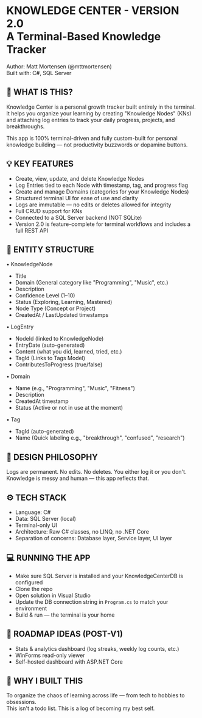 ﻿
# KNOWLEDGE CENTER - VERSION 2.0 <br/> A Terminal-Based Knowledge Tracker

Author: Matt Mortensen (@mttmortensen) <br/>
Built with: C#, SQL Server
<br/>

🎯 WHAT IS THIS?
----------------
Knowledge Center is a personal growth tracker built entirely in the terminal.
It helps you organize your learning by creating "Knowledge Nodes" (KNs) and attaching log entries to track your daily progress, projects, and breakthroughs.

This app is 100% terminal-driven and fully custom-built for personal knowledge building — not productivity buzzwords or dopamine buttons.

💡 KEY FEATURES
---------------
- Create, view, update, and delete Knowledge Nodes
- Log Entries tied to each Node with timestamp, tag, and progress flag
- Create and manage Domains (categories for your Knowledge Nodes)
- Structured terminal UI for ease of use and clarity
- Logs are immutable — no edits or deletes allowed for integrity
- Full CRUD support for KNs
- Connected to a SQL Server backend (NOT SQLite)
- Version 2.0 is feature-complete for terminal workflows and includes a full REST API

🧱 ENTITY STRUCTURE
-------------------
• KnowledgeNode
  - Title
  - Domain (General category like "Programming", "Music", etc.)
  - Description
  - Confidence Level (1–10)
  - Status (Exploring, Learning, Mastered)
  - Node Type (Concept or Project)
  - CreatedAt / LastUpdated timestamps

• LogEntry
  - NodeId (linked to KnowledgeNode)
  - EntryDate (auto-generated)
  - Content (what you did, learned, tried, etc.)
  - TagId (Links to Tags Model)
  - ContributesToProgress (true/false)

• Domain
  - Name (e.g., "Programming", "Music", "Fitness")
  - Description 
  - CreatedAt timestamp
  - Status (Active or not in use at the moment)

• Tag
  - TagId (auto-generated)
  - Name (Quick labeling e.g., "breakthrough", "confused", "research")


🚫 DESIGN PHILOSOPHY
---------------------
Logs are permanent. No edits. No deletes. You either log it or you don't.  
Knowledge is messy and human — this app reflects that.

⚙️ TECH STACK
-------------
- Language: C#
- Data: SQL Server (local)
- Terminal-only UI
- Architecture: Raw C# classes, no LINQ, no .NET Core
- Separation of concerns: Database layer, Service layer, UI layer

💻 RUNNING THE APP
-------------------
- Make sure SQL Server is installed and your KnowledgeCenterDB is configured
- Clone the repo
- Open solution in Visual Studio
- Update the DB connection string in `Program.cs` to match your environment
- Build & run — the terminal is your home

🚀 ROADMAP IDEAS (POST-V1)
---------------------------
- Stats & analytics dashboard (log streaks, weekly log counts, etc.)
- WinForms read-only viewer
- Self-hosted dashboard with ASP.NET Core

🧠 WHY I BUILT THIS
--------------------
To organize the chaos of learning across life — from tech to hobbies to obsessions.  
This isn't a todo list. This is a log of becoming my best self.

